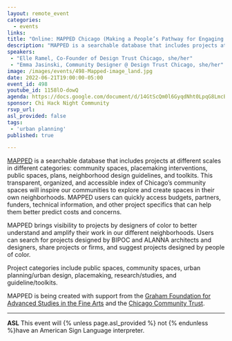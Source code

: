 ```yaml
---
layout: remote_event
categories:
  - events
links: 
title: "Online: MAPPED Chicago (Making a People’s Pathway for Engaging Design)"
description: "MAPPED is a searchable database that includes projects at different scales in different categories: community spaces, placemaking interventions, public spaces, plans, neighborhood design guidelines, and toolkits.  This transparent, organized, and accessible index of Chicago’s community spaces will inspire our communities to explore and create spaces in their own neighborhoods. MAPPED users can quickly access budgets, partners, funders, technical information, and other project specifics that can help them better predict costs and concerns."
speakers:
 - "Elle Ramel, Co-Founder of Design Trust Chicago, she/her"
 - "Emma Jasinski, Community Designer @ Design Trust Chicago, she/her"
image: /images/events/498-Mapped-image_land.jpg
date: 2022-06-21T19:00:00-05:00
event_id: 498
youtube_id: 1158lO-dowQ
agenda: https://docs.google.com/document/d/14GtScQm0l6GyqdNht0LpqG8LmcEF7i3COjNJ06PaTj8/edit#
sponsor: Chi Hack Night Community
rsvp_url: 
asl_provided: false
tags:
 - 'urban planning'
published: true

---
```


[MAPPED](https://www.designtrustchicago.org/mapped) is a searchable database that includes projects at different scales in different categories: community spaces, placemaking interventions, public spaces, plans, neighborhood design guidelines, and toolkits.   This transparent, organized, and accessible index of Chicago’s community spaces will inspire our communities to explore and create spaces in their own neighborhoods. MAPPED users can quickly access budgets, partners, funders, technical information, and other project specifics that can help them better predict costs and concerns.

MAPPED brings visibility to projects by designers of color to better understand and amplify their work in our different neighborhoods. Users can search for projects designed by BIPOC and ALANNA architects and designers, share projects or firms, and suggest projects designed by people of color.

Project categories include public spaces, community spaces, urban planning/urban design, placemaking, research/studies, and guideline/toolkits.

MAPPED is being created with support from the [Graham Foundation for Advanced Studies in the Fine Arts](http://www.grahamfoundation.org/grantees/6270-chicago-design-database-network) and the [Chicago Community Trust](https://www.cct.org/).

---

**ASL** This event will {% unless page.asl_provided %} not {% endunless %}have an American Sign Language interpreter.

